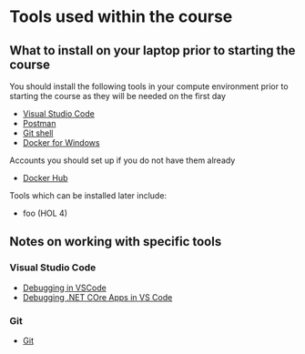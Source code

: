 # Tools used within the course
## What to install on your laptop prior to starting the course
You should install the following tools in your compute environment prior to starting the course as they will be needed on the first day
* [Visual Studio Code](https://code.visualstudio.com/)
* [Postman](https://www.postman.com/downloads/)
* [Git shell](https://git-scm.com/downloads)
* [Docker for Windows](https://hub.docker.com/editions/community/docker-ce-desktop-windows/)

Accounts you should set up if you do not have them already
* [Docker Hub](https://hub.docker.com/)


Tools which can be installed later include:
* foo (HOL 4)

## Notes on working with specific tools
### Visual Studio Code
* [Debugging in VSCode](https://code.visualstudio.com/docs/editor/debugging#_launch-configurations)
* [Debugging .NET COre Apps in VS Code](https://www.pluralsight.com/guides/debugging-.net-core-apps-with-visual-studio-code)
### Git
* [Git](https://git-scm.com/doc)